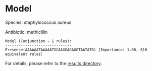 
# Model

Species: staphylococcus aureus

Antibiotic: methicillin

```
Model (Conjunction - 1 rules):
------------------------------
Presence(AAAAAATAAAAATGCAAGGAGAGGTAATATG) [Importance: 1.00, 610 equivalent rules]

```

For details, please refer to the [results directory](../../../../../results/scm_b/staphylococcus+aureus/methicillin/repeat_5/).

